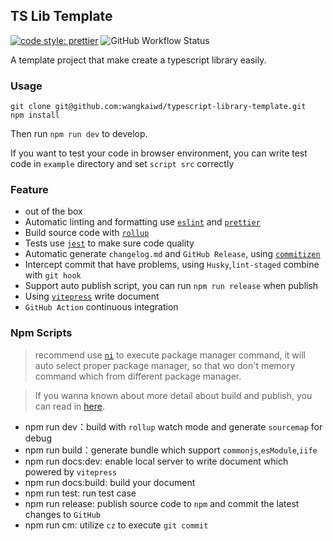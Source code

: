 ## TS Lib Template

[![code style: prettier](https://img.shields.io/badge/code_style-prettier-ff69b4.svg?style=flat-square)](https://github.com/prettier/prettier)
![GitHub Workflow Status](https://img.shields.io/github/workflow/status/wangkaiwd/typescript-library-template/Deploy%20to%20GitHub%20pages)

A template project that make create a typescript library easily.

### Usage

```shell
git clone git@github.com:wangkaiwd/typescript-library-template.git
npm install
```

Then run `npm run dev` to develop.

If you want to test your code in browser environment, you can write test code in `example` directory and
set `script src` correctly

### Feature

* out of the box
* Automatic linting and formatting use [`eslint`](https://github.com/eslint/eslint)
  and [`prettier`](https://github.com/prettier/prettier)
* Build source code with [`rollup`](https://github.com/rollup/rollup)
* Tests use [`jest`](https://github.com/facebook/jest) to make sure code quality
* Automatic generate `changelog.md` and `GitHub Release`, using [`commitizen`](https://github.com/commitizen/cz-cli)
* Intercept commit that have problems, using `Husky`,`lint-staged` combine with `git hook`
* Support auto publish script, you can run `npm run release` when publish
* Using [`vitepress`](https://github.com/vuejs/vitepress) write document
* `GitHub Action` continuous integration

### Npm Scripts

> recommend use [`ni`](https://github.com/antfu/ni) to execute package manager command, it will auto select proper
> package manager, so that wo don't memory command which from different package manager.

> If you wanna known about more detail about build and publish, you can read
> in [here](https://zhuanlan.zhihu.com/p/458363563).

* npm run dev：build with `rollup` watch mode and generate `sourcemap` for debug
* npm run build：generate bundle which support `commonjs`,`esModule`,`iife`
* npm run docs:dev: enable local server to write document which powered by `vitepress`
* npm run docs:build: build your document
* npm run test: run test case
* npm run release: publish source code to `npm` and commit the latest changes to `GitHub`
* npm run cm: utilize `cz` to execute `git commit` 
